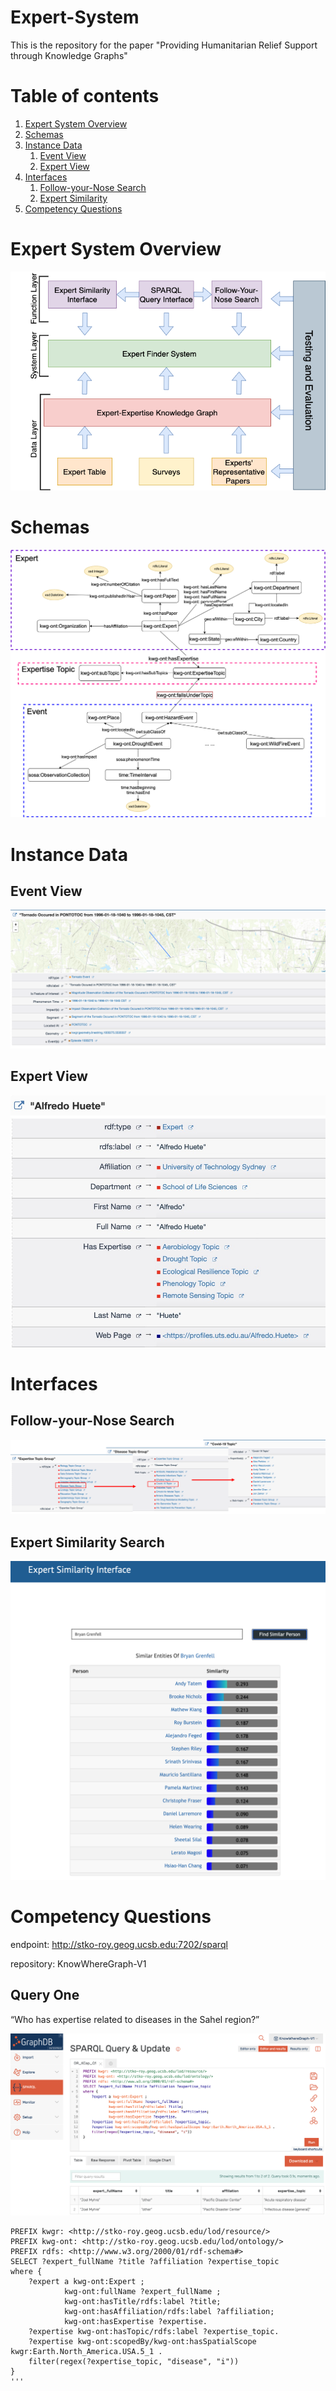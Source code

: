 # Expert-System
This is the repository for the paper "Providing Humanitarian Relief Support through Knowledge Graphs"

# Table of contents
1. [Expert System Overview](#system)
2. [Schemas](#schema)
3. [Instance Data](#data)
    1. [Event View](#event)
    2. [Expert View](#expert)
4. [Interfaces](#interface)
    1. [Follow-your-Nose Search](#phuzzy)
    2. [Expert Similarity](#similarity)
5. [Competency Questions](#query)
    


# Expert System Overview <a name="system"></a>
![Expert System Overview](./figures/expert_system_overview.png)

# Schemas <a name="schema"></a>
![Expert Knowledge Graph Schema](./figures/schema_dr.png)

# Instance Data <a name="data"></a>
## Event View <a name="event"></a>
![Instance Data of an event](./figures/hazard.png)

## Expert View <a name="expert"></a>
![Instance Data of an expert](./figures/Expert.jpg)

# Interfaces <a name='interface'></a>

## Follow-your-Nose Search <a name="phuzzy"></a>
![Follow-your-Nose](./figures/follow-your-nose.png)

## Expert Similarity Search <a name="similarity"></a>
![Expert Similarity](./figures/dr_similarity.png)

# Competency Questions <a name='query'></a>

endpoint: http://stko-roy.geog.ucsb.edu:7202/sparql

repository: KnowWhereGraph-V1

## Query One
“Who has expertise related to diseases in the Sahel region?”

![Query](./figures/query_example.png)

```SPARQL
PREFIX kwgr: <http://stko-roy.geog.ucsb.edu/lod/resource/>
PREFIX kwg-ont: <http://stko-roy.geog.ucsb.edu/lod/ontology/>
PREFIX rdfs: <http://www.w3.org/2000/01/rdf-schema#>
SELECT ?expert_fullName ?title ?affiliation ?expertise_topic
where { 
    ?expert a kwg-ont:Expert ;
            kwg-ont:fullName ?expert_fullName ;
            kwg-ont:hasTitle/rdfs:label ?title;
            kwg-ont:hasAffiliation/rdfs:label ?affiliation;
            kwg-ont:hasExpertise ?expertise.
    ?expertise kwg-ont:hasTopic/rdfs:label ?expertise_topic.
    ?expertise kwg-ont:scopedBy/kwg-ont:hasSpatialScope kwgr:Earth.North_America.USA.5_1 .
    filter(regex(?expertise_topic, "disease", "i"))
}
'''

